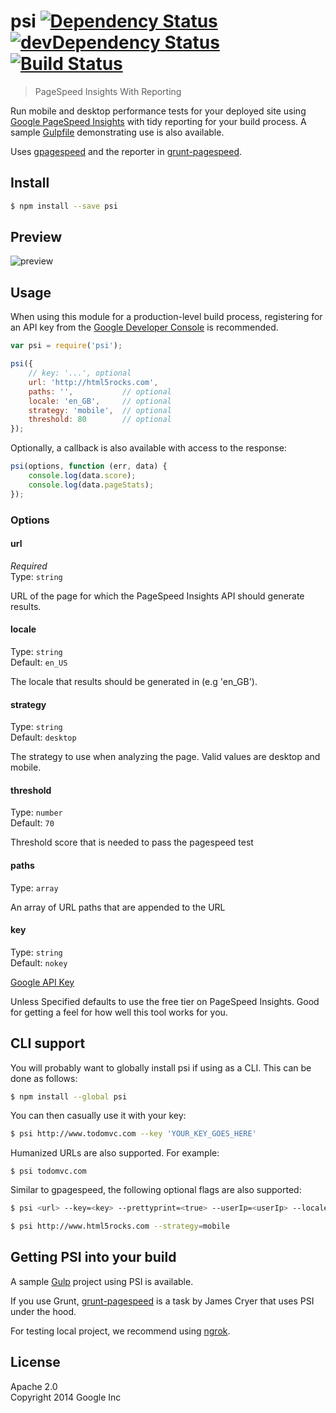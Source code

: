 # psi [![Dependency Status](https://david-dm.org/addyosmani/psi.svg)](https://david-dm.org/addyosmani/psi) [![devDependency Status](https://david-dm.org/addyosmani/psi/dev-status.svg)](https://david-dm.org/addyosmani/psi#info=devDependencies) [![Build Status](https://travis-ci.org/addyosmani/psi.svg?branch=master)](https://travis-ci.org/addyosmani/psi)

> PageSpeed Insights With Reporting

Run mobile and desktop performance tests for your deployed site using [Google PageSpeed Insights](https://developers.google.com/speed/docs/insights/v1/getting_started) with tidy reporting for your build process. A sample [Gulpfile](https://github.com/addyosmani/psi-gulp-sample) demonstrating use is also available.

Uses [gpagespeed](https://github.com/zrrrzzt/gpagespeed/) and the reporter in [grunt-pagespeed](https://github.com/jrcryer/grunt-pagespeed).


## Install

```sh
$ npm install --save psi
```


## Preview

![preview](http://i.imgur.com/pbLR4pV.png)


## Usage

When using this module for a production-level build process, registering for an API key from the [Google Developer Console](https://developers.google.com/speed/docs/insights/v1/getting_started#auth) is recommended.

```js
var psi = require('psi');

psi({
	// key: '...', optional
	url: 'http://html5rocks.com',
	paths: '',           // optional
	locale: 'en_GB',     // optional
	strategy: 'mobile',  // optional
	threshold: 80        // optional
});
```

Optionally, a callback is also available with access to the response:

```js
psi(options, function (err, data) {
	console.log(data.score);
	console.log(data.pageStats);
});
```

### Options

#### url

*Required*  
Type: `string`

URL of the page for which the PageSpeed Insights API should generate results.

#### locale

Type: `string`  
Default: `en_US`

The locale that results should be generated in (e.g 'en_GB').

#### strategy

Type: `string`  
Default: `desktop`

The strategy to use when analyzing the page. Valid values are desktop and mobile.

#### threshold

Type: `number`  
Default: `70`

Threshold score that is needed to pass the pagespeed test

#### paths

Type: `array`

An array of URL paths that are appended to the URL

#### key

Type: `string`  
Default: `nokey`

[Google API Key](https://code.google.com/apis/console/)

Unless Specified defaults to use the free tier on PageSpeed Insights. Good for getting a feel for how well this tool works for you.


## CLI support

You will probably want to globally install psi if using as a CLI. This can be done as follows:

```sh
$ npm install --global psi
```

You can then casually use it with your key:

```sh
$ psi http://www.todomvc.com --key 'YOUR_KEY_GOES_HERE'
```

Humanized URLs are also supported. For example:

```
$ psi todomvc.com
```

Similar to gpagespeed, the following optional flags are also supported:

```sh
$ psi <url> --key=<key> --prettyprint=<true> --userIp=<userIp> --locale=<locale> --strategy=<desktop|mobile>
```

```sh
$ psi http://www.html5rocks.com --strategy=mobile
```

## Getting PSI into your build

A sample [Gulp](https://github.com/addyosmani/psi-gulp-sample) project using PSI is available.

If you use Grunt, [grunt-pagespeed](https://github.com/jrcryer/grunt-pagespeed) is a task by James Cryer that uses PSI under the hood.

For testing local project, we recommend using [ngrok](http://www.jamescryer.com/2014/06/12/grunt-pagespeed-and-ngrok-locally-testing/).


## License

Apache 2.0  
Copyright 2014 Google Inc
